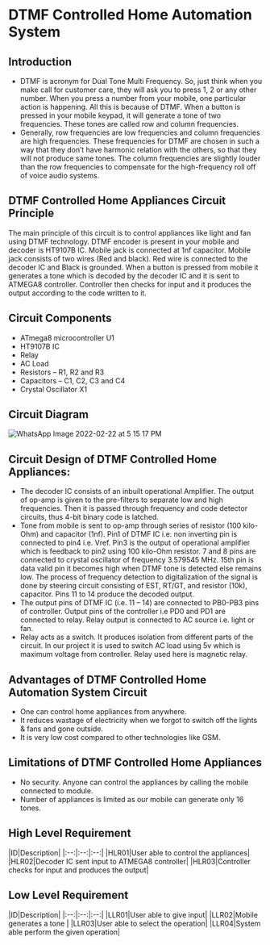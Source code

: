 # DTMF Controlled Home Automation System
## Introduction
-   DTMF is acronym for Dual Tone Multi Frequency. So, just think when you make call for customer care, they will ask you to press 1, 2 or any other number. When you press a number from your mobile, one particular action is happening. All this is because of DTMF. When a button is pressed in your mobile keypad, it will generate a tone of two frequencies. These tones are called row and column frequencies.
-   Generally, row frequencies are low frequencies and column frequencies are high frequencies. These frequencies for DTMF are chosen in such a way that they don’t have harmonic relation with the others, so that they will not produce same tones. The column frequencies are slightly louder than the row frequencies to compensate for the high-frequency roll off of voice audio systems.
## DTMF Controlled Home Appliances Circuit Principle
The main principle of this circuit is to control appliances like light and fan using DTMF technology. DTMF encoder is present in your mobile and decoder is HT9107B IC. Mobile jack is connected at 1nf capacitor. Mobile jack consists of two wires (Red and black). Red wire is connected to the decoder IC and Black is grounded. When a button is pressed from mobile it generates a tone which is decoded by the decoder IC and it is sent to ATMEGA8 controller. Controller then checks for input and it produces the output according to the code written to it.
## Circuit Components
-   ATmega8 microcontroller U1
-   HT9107B IC
-   Relay
-   AC Load
-   Resistors – R1, R2 and R3
-   Capacitors – C1, C2, C3 and C4
-   Crystal Oscillator X1
## Circuit Diagram
![WhatsApp Image 2022-02-22 at 5 15 17 PM](https://user-images.githubusercontent.com/98877997/155126036-69a7ef1b-03fc-4c0f-b7fb-ed999cce1ca1.jpeg)
## Circuit Design of DTMF Controlled Home Appliances:
-   The decoder IC consists of an inbuilt operational Amplifier. The output of op-amp is given to the pre-filters to separate low and high frequencies. Then it is passed through frequency and code detector circuits, thus 4-bit binary code is latched.
-   Tone from mobile is sent to op-amp through series of resistor (100 kilo-Ohm) and capacitor (1nf). Pin1 of DTMF IC i.e. non inverting pin is connected to pin4 i.e. Vref. Pin3 is the output of operational amplifier which is feedback to pin2 using 100 kilo-Ohm resistor. 7 and 8 pins are connected to crystal oscillator of frequency 3.579545 MHz. 15th pin is data valid pin it becomes high when DTMF tone is detected else remains low. The process of frequency detection to digitalization of the signal is done by steering circuit consisting of EST, RT/GT, and resistor (10k), capacitor. Pins 11 to 14 produce the decoded output.
-   The output pins of DTMF IC (i.e. 11 – 14) are connected to PB0-PB3 pins of controller. Output pins of the controller i.e PD0 and PD1 are connected to relay. Relay output is connected to AC source i.e. light or fan.
-   Relay acts as a switch. It produces isolation from different parts of the circuit. In our project it is used to switch AC load using 5v which is maximum voltage from controller. Relay used here is magnetic relay.
## Advantages of DTMF Controlled Home Automation System Circuit
-   One can control home appliances from anywhere.
-   It reduces wastage of electricity when we forgot to switch off the lights & fans and gone outside.
-   It is very low cost compared to other technologies like GSM.
## Limitations of DTMF Controlled Home Appliances
-   No security. Anyone can control the appliances by calling the mobile connected to module.
-   Number of appliances is limited as our mobile can generate only 16 tones.
## High Level Requirement
|ID|Description|
|:--:|:--:|:--:|
|HLR01|User able to control the appliances|
|HLR02|Decoder IC sent input to ATMEGA8 controller|
|HLR03|Controller checks for input and produces the output|
## Low Level Requirement
|ID|Description|
|:--:|:--:|:--:|
|LLR01|User able to give input|
|LLR02|Mobile generates a tone |
|LLR03|User able to select the operation|
|LLR04|System able perform the given operation|

